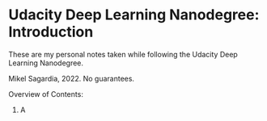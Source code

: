 # Udacity Deep Learning Nanodegree: Introduction

These are my personal notes taken while following the Udacity Deep Learning Nanodegree.

Mikel Sagardia, 2022.
No guarantees.

Overview of Contents:

1. A

